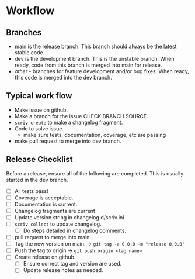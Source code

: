 # Workflow

## Branches

- main is the release branch. This branch should always be the latest stable code.
- dev is the development branch. This is the unstable branch. When ready, code from this branch is merged into main for release.
- _other_ - branches for feature development and/or bug fixes. When ready, this code is merged into the dev branch.

## Typical work flow

- Make issue on github.
- Make a branch for the issue CHECK BRANCH SOURCE.
- `scriv create` to make a changelog fragment.
- Code to solve issue.
  - make sure tests, documentation, coverage, etc are passing
- make pull request to merge into dev branch.

## Release Checklist

Before a release, ensure all of the following are completed. This is usually started in the dev branch.

- [ ] All tests pass!
- [ ] Coverage is acceptable.
- [ ] Documentation is current.
- [ ] Changelog fragments are current
- [ ] Update version string in changelog.d/scriv.ini
- [ ] `scriv collect` to update changelog.
  - [ ] Do steps detailed in changelog comments.
- [ ] pull request to merge into main.
- [ ] Tag the new version on main. -> `git tag -a 0.0.0 -m "release 0.0.0"`
- [ ] Push the tag to origin -> `git push origin <tag name>`
- [ ] Create release on github.
  - [ ] Ensure correct tag and version are used.
  - [ ] Update release notes as needed.
